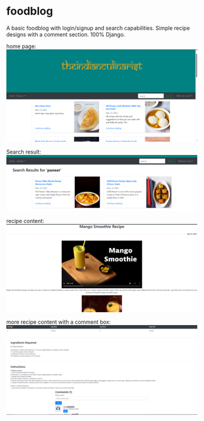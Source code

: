 # foodblog

A basic foodblog with login/signup and search capabilities. Simple recipe designs with a comment section. 100% Django.



home page:
![alt text](https://github.com/TheREALMarkVanD/foodblog/blob/main/preview/home.PNG?raw=true)

Search result:
![alt text](https://github.com/TheREALMarkVanD/foodblog/blob/main/preview/search_result.PNG?raw=true)

recipe content:
![alt text](https://github.com/TheREALMarkVanD/foodblog/blob/main/preview/recipe_view.PNG?raw=true)

more recipe content with a comment box:
![alt text](https://github.com/TheREALMarkVanD/foodblog/blob/main/preview/recipe_with_comment_box.PNG?raw=true)
